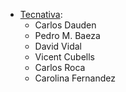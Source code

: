 - [Tecnativa](https://www.tecnativa.com):
  - Carlos Dauden
  - Pedro M. Baeza
  - David Vidal
  - Vicent Cubells
  - Carlos Roca
  - Carolina Fernandez
